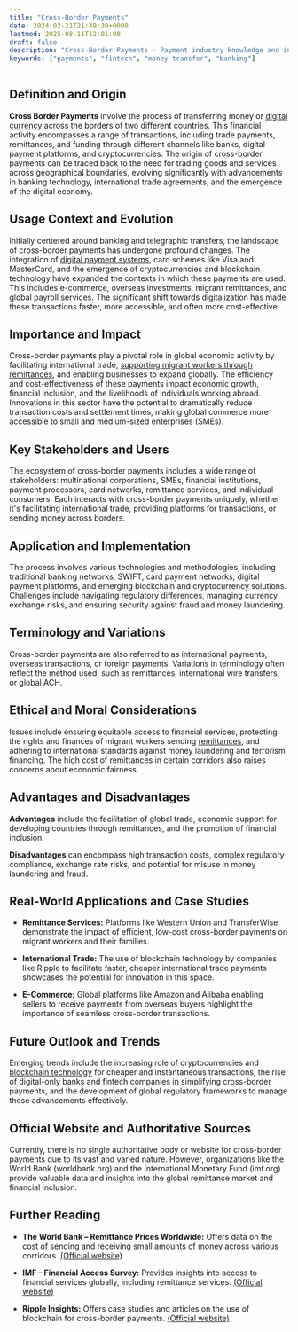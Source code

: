 ```yaml
---
title: "Cross-Border Payments"
date: 2024-02-21T21:49:30+0000
lastmod: 2025-08-11T12:01:00
draft: false
description: "Cross-Border Payments - Payment industry knowledge and insights"
keywords: ["payments", "fintech", "money transfer", "banking"]
---
```


## Definition and Origin

**Cross Border Payments** involve the process of transferring money or [digital currency](https://faisalkhanllc.xyz/resources/payments-wiki/d/digital-currency/) across the borders of two different countries. This financial activity encompasses a range of transactions, including trade payments, remittances, and funding through different channels like banks, digital payment platforms, and cryptocurrencies. The origin of cross-border payments can be traced back to the need for trading goods and services across geographical boundaries, evolving significantly with advancements in banking technology, international trade agreements, and the emergence of the digital economy.

## Usage Context and Evolution

Initially centered around banking and telegraphic transfers, the landscape of cross-border payments has undergone profound changes. The integration of [digital payment systems](https://faisalkhanllc.xyz/resources/payments-wiki/d/digital-payments/), card schemes like Visa and MasterCard, and the emergence of cryptocurrencies and blockchain technology have expanded the contexts in which these payments are used. This includes e-commerce, overseas investments, migrant remittances, and global payroll services. The significant shift towards digitalization has made these transactions faster, more accessible, and often more cost-effective.

## Importance and Impact

Cross-border payments play a pivotal role in global economic activity by facilitating international trade, [supporting migrant workers through remittances](https://faisalkhanllc.xyz/resources/payments-wiki/g/global-money-transfer/), and enabling businesses to expand globally. The efficiency and cost-effectiveness of these payments impact economic growth, financial inclusion, and the livelihoods of individuals working abroad. Innovations in this sector have the potential to dramatically reduce transaction costs and settlement times, making global commerce more accessible to small and medium-sized enterprises (SMEs).

## Key Stakeholders and Users

The ecosystem of cross-border payments includes a wide range of stakeholders: multinational corporations, SMEs, financial institutions, payment processors, card networks, remittance services, and individual consumers. Each interacts with cross-border payments uniquely, whether it's facilitating international trade, providing platforms for transactions, or sending money across borders.

## Application and Implementation

The process involves various technologies and methodologies, including traditional banking networks, SWIFT, card payment networks, digital payment platforms, and emerging blockchain and cryptocurrency solutions. Challenges include navigating regulatory differences, managing currency exchange risks, and ensuring security against fraud and money laundering.

## Terminology and Variations

Cross-border payments are also referred to as international payments, overseas transactions, or foreign payments. Variations in terminology often reflect the method used, such as remittances, international wire transfers, or global ACH.

## Ethical and Moral Considerations

Issues include ensuring equitable access to financial services, protecting the rights and finances of migrant workers sending [remittances](https://faisalkhanllc.xyz/resources/payments-wiki/r/remittances/), and adhering to international standards against money laundering and terrorism financing. The high cost of remittances in certain corridors also raises concerns about economic fairness.

## Advantages and Disadvantages

**Advantages** include the facilitation of global trade, economic support for developing countries through remittances, and the promotion of financial inclusion. 

**Disadvantages** can encompass high transaction costs, complex regulatory compliance, exchange rate risks, and potential for misuse in money laundering and fraud.

## Real-World Applications and Case Studies

- **Remittance Services:** Platforms like Western Union and TransferWise demonstrate the impact of efficient, low-cost cross-border payments on migrant workers and their families.

- **International Trade:** The use of blockchain technology by companies like Ripple to facilitate faster, cheaper international trade payments showcases the potential for innovation in this space.

- **E-Commerce:** Global platforms like Amazon and Alibaba enabling sellers to receive payments from overseas buyers highlight the importance of seamless cross-border transactions.

## Future Outlook and Trends

Emerging trends include the increasing role of cryptocurrencies and [blockchain technology](https://faisalkhanllc.xyz/resources/payments-wiki/b/blockchain/) for cheaper and instantaneous transactions, the rise of digital-only banks and fintech companies in simplifying cross-border payments, and the development of global regulatory frameworks to manage these advancements effectively.

## Official Website and Authoritative Sources

Currently, there is no single authoritative body or website for cross-border payments due to its vast and varied nature. However, organizations like the World Bank (worldbank.org) and the International Monetary Fund (imf.org) provide valuable data and insights into the global remittance market and financial inclusion.

## Further Reading

- **The World Bank – Remittance Prices Worldwide:** Offers data on the cost of sending and receiving small amounts of money across various corridors. [(Official website)](https://www.worldbank.org/ext/en/home)

- **IMF – Financial Access Survey:** Provides insights into access to financial services globally, including remittance services. [(Official website)](https://www.imf.org/en/Home)

- **Ripple Insights:** Offers case studies and articles on the use of blockchain for cross-border payments. [(Official website)](https://ripple.com/insights/)